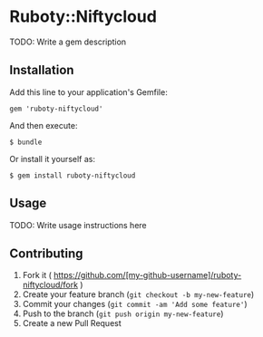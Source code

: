 # Ruboty::Niftycloud

TODO: Write a gem description

## Installation

Add this line to your application's Gemfile:

    gem 'ruboty-niftycloud'

And then execute:

    $ bundle

Or install it yourself as:

    $ gem install ruboty-niftycloud

## Usage

TODO: Write usage instructions here

## Contributing

1. Fork it ( https://github.com/[my-github-username]/ruboty-niftycloud/fork )
2. Create your feature branch (`git checkout -b my-new-feature`)
3. Commit your changes (`git commit -am 'Add some feature'`)
4. Push to the branch (`git push origin my-new-feature`)
5. Create a new Pull Request
